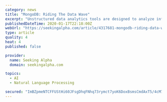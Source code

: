 ```yaml
---
category: news
title: "MongoDB: Riding The Data Wave"
excerpt: "Unstructured data analytics tools are designed to analyze information that doesn't have a pre-defined model and include tools like natural language processing. Table 1: Structured Data Versus Unstructured Data (source: Adapted by author from igneous) Unstructured data is typically stored in NoSQL databases which can take a variety of forms ..."
publishedDateTime: 2020-01-17T22:18:00Z
webUrl: "https://seekingalpha.com/article/4317681-mongodb-riding-data-wave"
type: article
quality: 4
heat: 4
published: false

provider:
  name: Seeking Alpha
  domain: seekingalpha.com

topics:
  - AI
  - Natural Language Processing

secured: "ImBZpmeNTCFFUStHi60JFsgDhqFNhq73rymct7yoK6DoxBsmsCmdAxT5/4cM75hBu/Qp7qlhDqxW8Zsh4mWpmNSqUKpX1wxskJcmT7TZR/tyuNu4o0XEscgYsugkC2aym4v4HaiSNz9Zg7gk2NJGZvFe0pPIi68D2PLkIO3FM2TvXbJ1Q7rD8XRqcy6hXBpdRFD8ia7lOHFsgnHObbTrIrUCIlsxpJ+Z9F61J81EMcgWsG12H2XL2KaC2omslyxoXf3kibIB8+EW8QQN65KyD5x2ELOkaSK266svkdhKVAFjwsnu+adKmFnRHAMJ5byc4PbaaMCq0/PPLxkQKLG3WsS3ydpEEV5vNrC3WnrO4HkF5jVVXGUHBlAA0PdEWcrcZDbZx/SYCuNpQU7+EmPG/0rki/1xAyxr7WVzi+qWwmltbx9piIMqe+Q3lqzF1qn51iP1P3tIGt6CrJ5Xzp2h+A==;BAVTmFhITU1ycnoOKW55Tg=="
---
```


